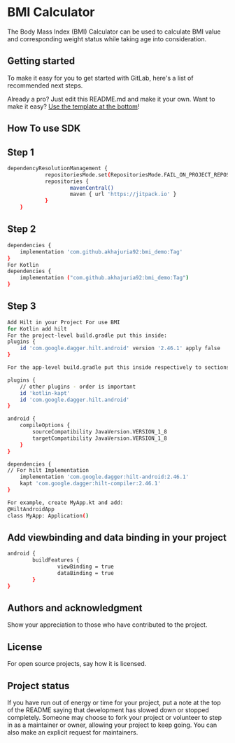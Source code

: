 # BMI Calculator

The Body Mass Index (BMI) Calculator can be used to calculate BMI value and corresponding weight status while taking age into consideration.

## Getting started
To make it easy for you to get started with GitLab, here's a list of recommended next steps.

Already a pro? Just edit this README.md and make it your own. Want to make it easy? [Use the template at the bottom](#editing-this-readme)!


## How To use SDK
## Step 1
```bash
dependencyResolutionManagement {
            repositoriesMode.set(RepositoriesMode.FAIL_ON_PROJECT_REPOS)
            repositories {
                    mavenCentral()
                    maven { url 'https://jitpack.io' } 
            }
    }

```
## Step 2
```bash
dependencies {
    implementation 'com.github.akhajuria92:bmi_demo:Tag'
}
For Kotlin
dependencies {
    implementation ("com.github.akhajuria92:bmi_demo:Tag")
}
```
## Step 3
```bash
Add Hilt in your Project For use BMI 
for Kotlin add hilt
For the project-level build.gradle put this inside:
plugins {
    id 'com.google.dagger.hilt.android' version '2.46.1' apply false
}

For the app-level build.gradle put this inside respectively to sections:

plugins {
    // other plugins - order is important
    id 'kotlin-kapt'
    id 'com.google.dagger.hilt.android'
}

android {
    compileOptions {
        sourceCompatibility JavaVersion.VERSION_1_8
        targetCompatibility JavaVersion.VERSION_1_8
    }
}

dependencies {
// For hilt Implementation
    implementation 'com.google.dagger:hilt-android:2.46.1'
    kapt 'com.google.dagger:hilt-compiler:2.46.1'
}

For example, create MyApp.kt and add:
@HiltAndroidApp
class MyApp: Application()
```
## Add viewbinding and data binding in your project
```bash
android {
        buildFeatures {
                viewBinding = true
                dataBinding = true
        }
}
```
## Authors and acknowledgment
Show your appreciation to those who have contributed to the project.

## License
For open source projects, say how it is licensed.

## Project status
If you have run out of energy or time for your project, put a note at the top of the README saying that development has slowed down or stopped completely. Someone may choose to fork your project or volunteer to step in as a maintainer or owner, allowing your project to keep going. You can also make an explicit request for maintainers.